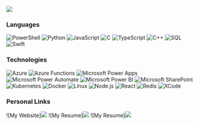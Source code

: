 [![](https://raw.githubusercontent.com/deanlongstaff/deanlongstaff/main/GitHub%20Profile%20Banner.gif)](https://deanlongstaff.com/)

### Languages

![PowerShell](https://img.shields.io/badge/-PowerShell-000?&logo=PowerShell)
![Python](https://img.shields.io/badge/-Python-000?&logo=Python)
![JavaScript](https://img.shields.io/badge/-JavaScript-000?&logo=JavaScript)
![C](https://img.shields.io/badge/-C-000?&logo=C)
![TypeScript](https://img.shields.io/badge/-TypeScript-000?&logo=TypeScript)
![C++](https://img.shields.io/badge/-C++-000?&logo=c%2b%2b&logoColor=00599C)
![SQL](https://img.shields.io/badge/-SQL-000?&logo=MySQL)
![Swift](https://img.shields.io/badge/-Swift-000?&logo=Swift)

### Technologies
![Azure](https://img.shields.io/badge/-Microsoft%20Azure-000?&logo=Microsoft-Azure&logoColor=0078D4)
![Azure Functions](https://img.shields.io/badge/-Microsoft%20Azure%20Functions-000?&logo=Azure-Functions&logoColor=0062AD)
![Microsoft Power Apps](https://img.shields.io/badge/-Microsoft%20Power%20Apps-000?&logo=Power-Apps&logoColor=742774)
![Microsoft Power Automate](https://img.shields.io/badge/-Microsoft%20Power%20Automate-000?&logo=Power-Automate&logoColor=0066FF)
![Microsoft Power BI](https://img.shields.io/badge/-Microsoft%20Power%20BI-000?&logo=Power-BI&logoColor=F2C811)
![Microsoft SharePoint](https://img.shields.io/badge/-Microsoft%20SharePoint-000?&logo=Microsoft-SharePoint&logoColor=0078D4)
![Kubernetes](https://img.shields.io/badge/-Kubernetes-000?&logo=Kubernetes&logoColor=326CE5)
![Docker](https://img.shields.io/badge/-Docker-000?&logo=Docker&logoColor=2496ED)
![Linux](https://img.shields.io/badge/-Linux-000?&logo=Linux&logoColor=#FCC624)
![Node.js](https://img.shields.io/badge/-Node.js-000?&logo=node.js&logoColor=339933)
![React](https://img.shields.io/badge/-React-000?&logo=React&logoColor=61DAFB)
![Redis](https://img.shields.io/badge/-Redis-000?&logo=Redis&logoColor=DC382D)
![XCode](https://img.shields.io/badge/-XCode-000?&logo=XCode&logoColor=147EFB)

### Personal Links
![My Website][![](https://img.shields.io/badge/-My%20Personal%20Website-000?&logo=Internet-Explorer&logoColor=0078D4)](https://deanlongstaff.com/)
![My Resume][![](https://img.shields.io/badge/-My%20Resume/CV-000?&logo=Leaflet&logoColor=199900)](https://cv.deanlongstaff.com/)
![My Resume][![](https://img.shields.io/badge/-My%20Spotify-000?&logo=Spotify&logoColor=1DB954)](https://open.spotify.com/artist/2RSjVO85Cd5sXm0CSBGT57?si=g_FcOoPYTR6TtT4Aeeumqg)